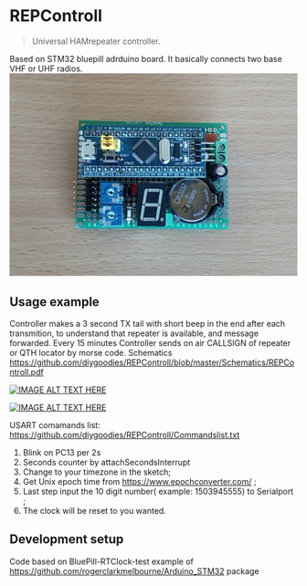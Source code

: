# REPControll
> Universal HAMrepeater controller.

Based on STM32 bluepill adrduino board. It basically connects two base VHF or UHF radios. 
![](https://github.com/diygoodies/REPControll/blob/master/Schematics/frontview.jpg)

## Usage example

Controller makes a 3 second TX tail with short beep in the end after each transmition, to understand that repeater is available, and message forwarded. 
Every 15 minutes Controller sends on air CALLSIGN of repeater or QTH locator by morse code.
Schematics https://github.com/diygoodies/REPControll/blob/master/Schematics/REPControll.pdf

[![IMAGE ALT TEXT HERE](https://img.youtube.com/vi/hl8Wln0HUho/0.jpg)](https://www.youtube.com/watch?v=hl8Wln0HUho)
  
[![IMAGE ALT TEXT HERE](https://img.youtube.com/vi/s5PwGDG2AOU/0.jpg)](https://www.youtube.com/watch?v=s5PwGDG2AOU)

USART comamands list: https://github.com/diygoodies/REPControll/Commandslist.txt

  1. Blink on PC13 per 2s 
  2. Seconds counter by attachSecondsInterrupt
  3. Change to your timezone in the sketch;
  4. Get Unix epoch time from https://www.epochconverter.com/ ;
  5. Last step input the 10 digit number( example: 1503945555) to Serialport ;
  6. The clock will be reset to you wanted.

## Development setup
Code based on BluePill-RTClock-test example of
https://github.com/rogerclarkmelbourne/Arduino_STM32
package
